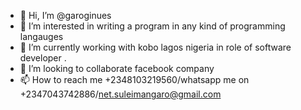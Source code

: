- 👋 Hi, I’m @garoginues
- 👀 I’m interested in writing a program in any kind of programming langauges
- 🌱 I’m currently working with kobo lagos nigeria in role of software developer .
- 💞️ I’m looking to collaborate facebook company
- 📫 How to reach me +2348103219560/whatsapp me on +2347043742886/net.suleimangaro@gmail.com

<!---
garoginues/garoginues is a ✨ special ✨ and professional software developer`
 he have morethan 7 years of experience in designing and development of software
--->
